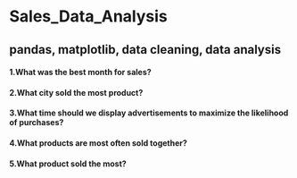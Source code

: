 # Sales_Data_Analysis

## pandas, matplotlib, data cleaning, data analysis

#### 1.What was the best month for sales?
#### 2.What city sold the most product?
#### 3.What time should we display advertisements to maximize the likelihood of purchases?
#### 4.What products are most often sold together? 
#### 5.What product sold the most?
